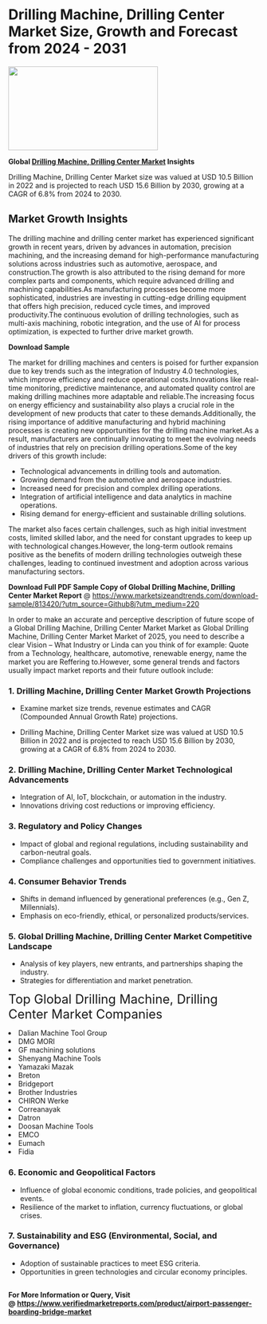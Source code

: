 <H1>Drilling Machine, Drilling Center Market Size, Growth and Forecast from 2024 - 2031</H1><img class="aligncenter size-medium wp-image-584254" src="https://thirdeyenews.in/wp-content/uploads/2024/09/Global-Market-Research-300x168.jpeg" alt="" width="300" height="168" /><p><strong>Global&nbsp;<a href="https://www.marketsizeandtrends.com/download-sample/813420/?utm_source=Github8j?utm_medium=220">Drilling Machine, Drilling Center Market</a> Insights</strong></p><p>Drilling Machine, Drilling Center Market size was valued at USD 10.5 Billion in 2022 and is projected to reach USD 15.6 Billion by 2030, growing at a CAGR of 6.8% from 2024 to 2030.</p><p><h2>Market Growth Insights</h2> <p>The drilling machine and drilling center market has experienced significant growth in recent years, driven by advances in automation, precision machining, and the increasing demand for high-performance manufacturing solutions across industries such as automotive, aerospace, and construction.The growth is also attributed to the rising demand for more complex parts and components, which require advanced drilling and machining capabilities.As manufacturing processes become more sophisticated, industries are investing in cutting-edge drilling equipment that offers high precision, reduced cycle times, and improved productivity.The continuous evolution of drilling technologies, such as multi-axis machining, robotic integration, and the use of AI for process optimization, is expected to further drive market growth.</p> <p><strong>Download Sample</strong></p> <p>The market for drilling machines and centers is poised for further expansion due to key trends such as the integration of Industry 4.0 technologies, which improve efficiency and reduce operational costs.Innovations like real-time monitoring, predictive maintenance, and automated quality control are making drilling machines more adaptable and reliable.The increasing focus on energy efficiency and sustainability also plays a crucial role in the development of new products that cater to these demands.Additionally, the rising importance of additive manufacturing and hybrid machining processes is creating new opportunities for the drilling machine market.As a result, manufacturers are continually innovating to meet the evolving needs of industries that rely on precision drilling operations.Some of the key drivers of this growth include: <ul> <li>Technological advancements in drilling tools and automation.</li> <li>Growing demand from the automotive and aerospace industries.</li> <li>Increased need for precision and complex drilling operations.</li> <li>Integration of artificial intelligence and data analytics in machine operations.</li> <li>Rising demand for energy-efficient and sustainable drilling solutions.</li> </ul> <p>The market also faces certain challenges, such as high initial investment costs, limited skilled labor, and the need for constant upgrades to keep up with technological changes.However, the long-term outlook remains positive as the benefits of modern drilling technologies outweigh these challenges, leading to continued investment and adoption across various manufacturing sectors.</p> <p><span class=""><strong>Download Full PDF Sample Copy of Global Drilling Machine, Drilling Center Market Report</strong> @ <a href="https://www.marketsizeandtrends.com/download-sample/813420/?utm_source=Github8j?utm_medium=220" target="_blank">https://www.marketsizeandtrends.com/download-sample/813420/?utm_source=Github8j?utm_medium=220</a></span></p><p>In order to make an accurate and perceptive description of future scope of a Global&nbsp;Drilling Machine, Drilling Center Market Market as Global&nbsp;Drilling Machine, Drilling Center Market Market of 2025, you need to describe a clear Vision &ndash; What Industry or Linda can you think of for example: Quote from a Technology, healthcare, automotive, renewable energy, name the market you are Reffering to.However, some general trends and factors usually impact market reports and their future outlook include:</p><h3>1.&nbsp;<strong>Drilling Machine, Drilling Center Market Growth Projections</strong></h3><ul><li>Examine market size trends, revenue estimates and CAGR (Compounded Annual Growth Rate) projections.</li><li><p>Drilling Machine, Drilling Center Market size was valued at USD 10.5 Billion in 2022 and is projected to reach USD 15.6 Billion by 2030, growing at a CAGR of 6.8% from 2024 to 2030.</p></li></ul><h3>2.&nbsp;<strong>Drilling Machine, Drilling Center Market Technological Advancements</strong></h3><ul><li>Integration of AI, IoT, blockchain, or automation in the industry.</li><li>Innovations driving cost reductions or improving efficiency.</li></ul><h3>3.&nbsp;<strong>Regulatory and Policy Changes</strong></h3><ul><li>Impact of global and regional regulations, including sustainability and carbon-neutral goals.</li><li>Compliance challenges and opportunities tied to government initiatives.</li></ul><h3>4.&nbsp;<strong>Consumer Behavior Trends</strong></h3><ul><li>Shifts in demand influenced by generational preferences (e.g., Gen Z, Millennials).</li><li>Emphasis on eco-friendly, ethical, or personalized products/services.</li></ul><h3>5.&nbsp;<strong>Global Drilling Machine, Drilling Center Market Competitive Landscape</strong></h3><ul><li>Analysis of key players, new entrants, and partnerships shaping the industry.</li><li>Strategies for differentiation and market penetration.</li></ul><p data-pm-slice="1 1 []"><span style="color: inherit; font-family: inherit; font-size: 25px;">Top Global Drilling Machine, Drilling Center Market Companies</span></p><div class="" data-test-id=""><p><li>Dalian Machine Tool Group</li><li> DMG MORI</li><li> GF machining solutions</li><li> Shenyang Machine Tools</li><li> Yamazaki Mazak</li><li> Breton</li><li> Bridgeport</li><li> Brother Industries</li><li> CHIRON Werke</li><li> Correanayak</li><li> Datron</li><li> Doosan Machine Tools</li><li> EMCO</li><li> Eumach</li><li> Fidia</li></p></div><h3>6.&nbsp;<strong>Economic and Geopolitical Factors</strong></h3><ul><li>Influence of global economic conditions, trade policies, and geopolitical events.</li><li>Resilience of the market to inflation, currency fluctuations, or global crises.</li></ul><h3>7.&nbsp;<strong>Sustainability and ESG (Environmental, Social, and Governance)</strong></h3><ul><li>Adoption of sustainable practices to meet ESG criteria.</li><li>Opportunities in green technologies and circular economy principles.</li></ul><h2><strong style="font-size: 14px;">For More Information or Query, Visit @&nbsp;</strong><a style="background-color: #ffffff; font-size: 14px;" href="https://www.marketsizeandtrends.com/report/drilling-machine-drilling-center-market/" target="_blank">https://www.verifiedmarketreports.com/product/airport-passenger-boarding-bridge-market</a></h2>